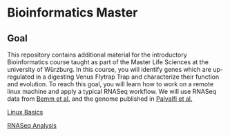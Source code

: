 # Bioinformatics Master

## Goal

This repository contains additional material for the introductory Bioinformatics course taught as part of the Master Life Sciences at the university of Würzburg. In this course, you will identify genes which are up-regulated in a digesting Venus Flytrap Trap and characterize their function and evolution. To reach this goal, you will learn how to work on a remote linux machine and apply a typical RNASeq workflow. We will use RNASeq data from [Bemm et al.](https://genome.cshlp.org/content/26/6/812.full.html) and the genome published in [Palvalfi et al.](https://www.sciencedirect.com/science/article/pii/S0960982220305674)

[Linux Basics](./LinuxBasics.md)

[RNASeq Analysis](./RNASeqAnalysis.md)


<!--
links
grep, sort, uniq: check
pipes : check
cluster setup, SLURM (idea of)
-->